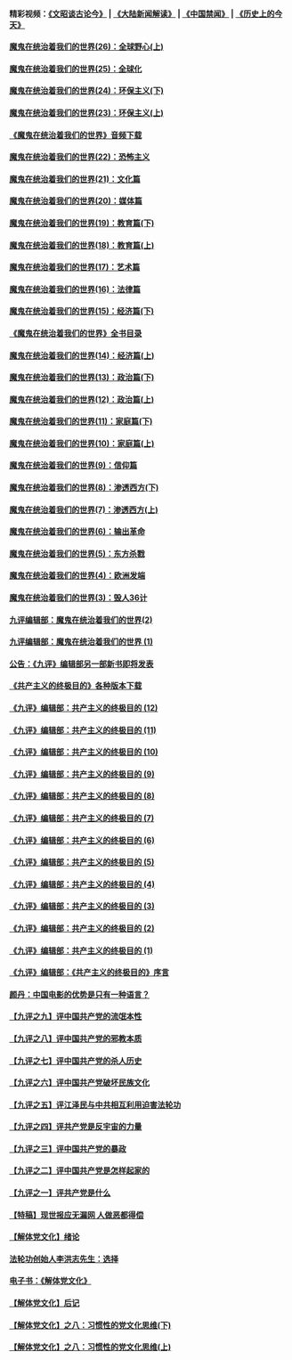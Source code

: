 #### 精彩视频：[《文昭谈古论今》](https://github.com/gfw-breaker/wenzhao/blob/master/README.md?t=12161231) | [《大陆新闻解读》](https://github.com/gfw-breaker/ntdtv-comedy/blob/master/README.md?t=12161231) | [《中国禁闻》](https://github.com/gfw-breaker/ntdtv-news/blob/master/README.md?t=12161231) | [《历史上的今天》](https://github.com/gfw-breaker/today-in-history/blob/master/README.md?t=12161231) 

#### [魔鬼在统治着我们的世界(26)：全球野心(上)](../pages/nsc422/n10900318.md?t=12161231) 

#### [魔鬼在统治着我们的世界(25)：全球化](../pages/nsc422/n10788205.md?t=12161231) 

#### [魔鬼在统治着我们的世界(24)：环保主义(下)](../pages/nsc422/n10695307.md?t=12161231) 

#### [魔鬼在统治着我们的世界(23)：环保主义(上)](../pages/nsc422/n10688613.md?t=12161231) 

#### [《魔鬼在统治着我们的世界》音频下载](../pages/nsc422/n10635553.md?t=12161231) 

#### [魔鬼在统治着我们的世界(22)：恐怖主义](../pages/nsc422/n10614727.md?t=12161231) 

#### [魔鬼在统治着我们的世界(21)：文化篇](../pages/nsc422/n10597706.md?t=12161231) 

#### [魔鬼在统治着我们的世界(20)：媒体篇](../pages/nsc422/n10586579.md?t=12161231) 

#### [魔鬼在统治着我们的世界(19)：教育篇(下)](../pages/nsc422/n10564808.md?t=12161231) 

#### [魔鬼在统治着我们的世界(18)：教育篇(上)](../pages/nsc422/n10526970.md?t=12161231) 

#### [魔鬼在统治着我们的世界(17)：艺术篇](../pages/nsc422/n10499093.md?t=12161231) 

#### [魔鬼在统治着我们的世界(16)：法律篇](../pages/nsc422/n10485969.md?t=12161231) 

#### [魔鬼在统治着我们的世界(15)：经济篇(下)](../pages/nsc422/n10469975.md?t=12161231) 

#### [《魔鬼在统治着我们的世界》全书目录](../pages/nsc422/n10464261.md?t=12161231) 

#### [魔鬼在统治着我们的世界(14)：经济篇(上)](../pages/nsc422/n10457370.md?t=12161231) 

#### [魔鬼在统治着我们的世界(13)：政治篇(下)](../pages/nsc422/n10448270.md?t=12161231) 

#### [魔鬼在统治着我们的世界(12)：政治篇(上)](../pages/nsc422/n10444576.md?t=12161231) 

#### [魔鬼在统治着我们的世界(11)：家庭篇(下)](../pages/nsc422/n10440961.md?t=12161231) 

#### [魔鬼在统治着我们的世界(10)：家庭篇(上)](../pages/nsc422/n10435448.md?t=12161231) 

#### [魔鬼在统治着我们的世界(9)：信仰篇](../pages/nsc422/n10432159.md?t=12161231) 

#### [魔鬼在统治着我们的世界(8)：渗透西方(下)](../pages/nsc422/n10429603.md?t=12161231) 

#### [魔鬼在统治着我们的世界(7)：渗透西方(上)](../pages/nsc422/n10426013.md?t=12161231) 

#### [魔鬼在统治着我们的世界(6)：输出革命](../pages/nsc422/n10421536.md?t=12161231) 

#### [魔鬼在统治着我们的世界(5)：东方杀戮](../pages/nsc422/n10417707.md?t=12161231) 

#### [魔鬼在统治着我们的世界(4)：欧洲发端](../pages/nsc422/n10414890.md?t=12161231) 

#### [魔鬼在统治着我们的世界(3)：毁人36计](../pages/nsc422/n10411583.md?t=12161231) 

#### [九评编辑部：魔鬼在统治着我们的世界(2)](../pages/nsc422/n10410036.md?t=12161231) 

#### [九评编辑部：魔鬼在统治着我们的世界 (1)](../pages/nsc422/n10406825.md?t=12161231) 

#### [公告：《九评》编辑部另一部新书即将发表](../pages/nsc422/n10405104.md?t=12161231) 

#### [《共产主义的终极目的》各种版本下载](../pages/nsc422/n10022138.md?t=12161231) 

#### [《九评》编辑部：共产主义的终极目的 (12)](../pages/nsc422/n9933272.md?t=12161231) 

#### [《九评》编辑部：共产主义的终极目的 (11)](../pages/nsc422/n9924973.md?t=12161231) 

#### [《九评》编辑部：共产主义的终极目的 (10)](../pages/nsc422/n9920883.md?t=12161231) 

#### [《九评》编辑部：共产主义的终极目的 (9)](../pages/nsc422/n9916363.md?t=12161231) 

#### [《九评》编辑部：共产主义的终极目的 (8)](../pages/nsc422/n9912488.md?t=12161231) 

#### [《九评》编辑部：共产主义的终极目的 (7)](../pages/nsc422/n9901176.md?t=12161231) 

#### [《九评》编辑部：共产主义的终极目的 (6)](../pages/nsc422/n9899359.md?t=12161231) 

#### [《九评》编辑部：共产主义的终极目的 (5)](../pages/nsc422/n9893174.md?t=12161231) 

#### [《九评》编辑部：共产主义的终极目的 (4)](../pages/nsc422/n9891246.md?t=12161231) 

#### [《九评》编辑部：共产主义的终极目的 (3)](../pages/nsc422/n9879879.md?t=12161231) 

#### [《九评》编辑部：共产主义的终极目的 (2)](../pages/nsc422/n9876205.md?t=12161231) 

#### [《九评》编辑部：共产主义的终极目的 (1)](../pages/nsc422/n9865857.md?t=12161231) 

#### [《九评》编辑部：《共产主义的终极目的》序言](../pages/nsc422/n9862666.md?t=12161231) 

#### [颜丹：中国电影的优势是只有一种语言？](../pages/nsc422/n9583062.md?t=12161231) 

#### [【九评之九】评中国共产党的流氓本性](../pages/nsc422/n737542.md?t=12161231) 

#### [【九评之八】评中国共产党的邪教本质](../pages/nsc422/n735942.md?t=12161231) 

#### [【九评之七】评中国共产党的杀人历史](../pages/nsc422/n733806.md?t=12161231) 

#### [【九评之六】评中国共产党破坏民族文化](../pages/nsc422/n731667.md?t=12161231) 

#### [【九评之五】评江泽民与中共相互利用迫害法轮功](../pages/nsc422/n730058.md?t=12161231) 

#### [【九评之四】评共产党是反宇宙的力量](../pages/nsc422/n727814.md?t=12161231) 

#### [【九评之三】评中国共产党的暴政](../pages/nsc422/n725597.md?t=12161231) 

#### [【九评之二】评中国共产党是怎样起家的](../pages/nsc422/n723946.md?t=12161231) 

#### [【九评之一】评共产党是什么](../pages/nsc422/n722529.md?t=12161231) 

#### [【特稿】现世报应无漏网 人做恶都得偿](../pages/nsc422/n4215167.md?t=12161231) 

#### [【解体党文化】绪论](../pages/nsc422/n1449356.md?t=12161231) 

#### [法轮功创始人李洪志先生：选择](../pages/nsc422/n3580738.md?t=12161231) 

#### [电子书：《解体党文化》](../pages/nsc422/n1573484.md?t=12161231) 

#### [【解体党文化】后记](../pages/nsc422/n1531999.md?t=12161231) 

#### [【解体党文化】之八：习惯性的党文化思维(下)](../pages/nsc422/n1526477.md?t=12161231) 

#### [【解体党文化】之八：习惯性的党文化思维(上)](../pages/nsc422/n1520631.md?t=12161231) 

